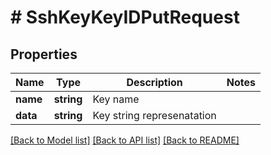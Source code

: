 # # SshKeyKeyIDPutRequest

## Properties

Name | Type | Description | Notes
------------ | ------------- | ------------- | -------------
**name** | **string** | Key name |
**data** | **string** | Key string represenatation |

[[Back to Model list]](../../README.md#models) [[Back to API list]](../../README.md#endpoints) [[Back to README]](../../README.md)

